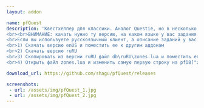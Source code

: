 ```yaml
---
layout: addon

name: pfQuest
description: 'Квестхелпер для классики. Аналог Questie, но в несколько раз лучше. Оставляет отметки на карте мира, тем самым указывая вам, куда следует бежать для выполнения того или иного задания. На данный момент интерфейс на английском, как автор сделает возможность перевода мы сразу же переведем.
<br><br>ВНИМАНИЕ: качать нужно ту версию, на каком языке у вас задания в игре!
<br>Если вы используете русскоязычный клиент, а описание заданий у вас на АНГЛИЙСКОМ ЯЗЫКЕ, то для работы аддона придется сделать некоторые манипуляции:
<br>1) Скачать версию enUS и поместить ее к другим аддонам
<br>2) Скачать версию ruRU
<br>3) Скопировать из версии ruRU файл db\ruRU\zones.lua и поместить его в папку со скаченным аддоном db\enUS\zones.lua, согласиться заменить
<br>4) Открыть файл zones.lua и изменить самую первую строку на pfDB["zones"]["enUS"] = {'

download_url: https://github.com/shagu/pfQuest/releases

screenshots:
 - url: /assets/img/pfQuest_1.jpg
 - url: /assets/img/pfQuest_2.jpg
---
```

